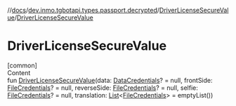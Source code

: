 //[docs](../../../index.md)/[dev.inmo.tgbotapi.types.passport.decrypted](../index.md)/[DriverLicenseSecureValue](index.md)/[DriverLicenseSecureValue](-driver-license-secure-value.md)



# DriverLicenseSecureValue  
[common]  
Content  
fun [DriverLicenseSecureValue](-driver-license-secure-value.md)(data: [DataCredentials](../../dev.inmo.tgbotapi.types.passport.credentials/-data-credentials/index.md)? = null, frontSide: [FileCredentials](../../dev.inmo.tgbotapi.types.passport.credentials/-file-credentials/index.md)? = null, reverseSide: [FileCredentials](../../dev.inmo.tgbotapi.types.passport.credentials/-file-credentials/index.md)? = null, selfie: [FileCredentials](../../dev.inmo.tgbotapi.types.passport.credentials/-file-credentials/index.md)? = null, translation: [List](https://kotlinlang.org/api/latest/jvm/stdlib/kotlin.collections/-list/index.html)<[FileCredentials](../../dev.inmo.tgbotapi.types.passport.credentials/-file-credentials/index.md)> = emptyList())  



